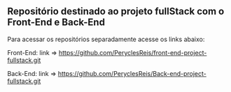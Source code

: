 ## Repositório destinado ao projeto fullStack com o Front-End e Back-End

Para acessar os repositórios separadamente acesse os links abaixo:

Front-End:
link => https://github.com/PeryclesReis/front-end-project-fullstack.git

Back-End:
link => https://github.com/PeryclesReis/Back-end-project-fullstack.git
